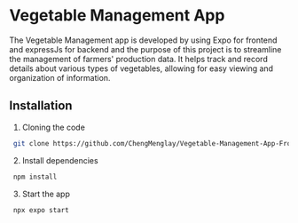 # Vegetable Management App

The Vegetable Management app is developed by using Expo for frontend and expressJs for backend and the purpose of this project is to streamline the management of farmers' production data. It helps track and record details about various types of vegetables, allowing for easy viewing and organization of information.

## Installation

1. Cloning the code

```bash
 git clone https://github.com/ChengMenglay/Vegetable-Management-App-Frontend.git
```

2. Install dependencies

```bash
 npm install
```

3. Start the app

```bash
 npx expo start
```